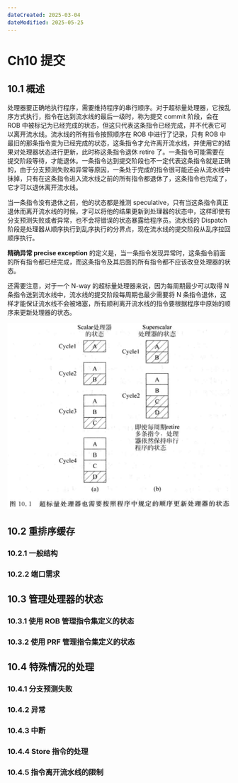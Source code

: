 ```yaml
---
dateCreated: 2025-03-04
dateModified: 2025-05-25
---
```

# Ch10 提交
## 10.1 概述

处理器要正确地执行程序，需要维持程序的串行顺序。对于超标量处理器，它按乱序方式执行，指令在达到流水线的最后一级时，称为提交 commit 阶段，会在 ROB 中被标记为已经完成的状态，但这只代表这条指令已经完成，并不代表它可以离开流水线。流水线的所有指令按照顺序在 ROB 中进行了记录，只有 ROB 中最旧的那条指令变为已经完成的状态，这条指令才允许离开流水线，并使用它的结果对处理器状态进行更新，此时称这条指令退休 retire 了。一条指令可能需要在提交阶段等待，才能退休。一条指令达到提交阶段也不一定代表这条指令就是正确的，由于分支预测失败和异常等原因，一条处于完成的指令很可能还会从流水线中抹掉，只有在这条指令进入流水线之前的所有指令都退休了，这条指令也完成了，它才可以退休离开流水线。

当一条指令没有退休之前，他的状态都是推测 speculative，只有当这条指令真正退休而离开流水线的时候，才可以将他的结果更新到处理器的状态中，这样即使有分支预测失败或者异常，也不会将错误的状态暴露给程序员。流水线的 Dispatch 阶段是处理器从顺序执行到乱序执行的分界点，现在流水线的提交阶段从乱序拉回顺序执行。

**精确异常 precise exception** 的定义是，当一条指令发现异常时，这条指令前面的所有指令都已经完成，而这条指令及其后面的所有指令都不应该改变处理器的状态。

还需要注意，对于一个 N-way 的超标量处理器来说，因为每周期最少可以取得 N 条指令送到流水线中，流水线的提交阶段每周期也最少需要将 N 条指令退休，这样才能保证流水线不会被堵塞，所有顺利离开流水线的指令要根据程序中原始的顺序来更新处理器的状态。

![](assets/ch10%20提交/按程序顺序更新处理器状态.png)

## 10.2 重排序缓存
### 10.2.1 一般结构
### 10.2.2 端口需求

## 10.3 管理处理器的状态
### 10.3.1 使用 ROB 管理指令集定义的状态
### 10.3.2 使用 PRF 管理指令集定义的状态

## 10.4 特殊情况的处理

### 10.4.1 分支预测失败
### 10.4.2 异常
### 10.4.3 中断
### 10.4.4 Store 指令的处理
### 10.4.5 指令离开流水线的限制
